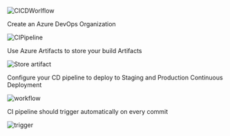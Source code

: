 ![CICDWorlflow](https://user-images.githubusercontent.com/16802411/139965225-d40eac2c-3931-4b36-b450-872ff214d802.png)

Create an Azure DevOps Organization

![CIPipeline](https://user-images.githubusercontent.com/16802411/139965365-88ca738c-f4f8-4879-b8d2-69ec9b16a5a4.png)

Use Azure Artifacts to store your build Artifacts

![Store artifact](https://user-images.githubusercontent.com/16802411/139965463-4f5841f8-d801-4c7b-8b02-f4cc496b9462.png)

Configure your CD pipeline to deploy to Staging and Production Continuous Deployment

![workflow](https://user-images.githubusercontent.com/16802411/139965615-f86f263a-067e-40f3-89d4-15804f0c0198.png)

CI pipeline should trigger automatically on every commit

![trigger](https://user-images.githubusercontent.com/16802411/139965879-ea889dcb-8e5e-45fe-857f-662d8977a18b.png)
